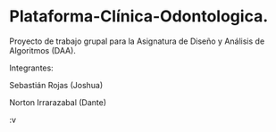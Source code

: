 # Plataforma-Clínica-Odontologica.
Proyecto de trabajo grupal para la Asignatura de Diseño y Análisis de Algoritmos (DAA).

Integrantes:

 Sebastián Rojas (Joshua) 
 
 Norton Irrarazabal (Dante) 
 
 :v
 
